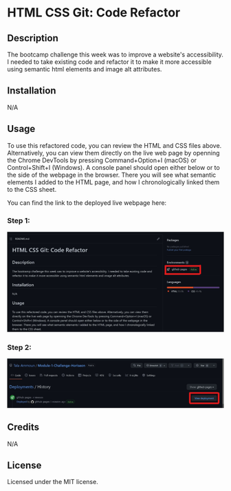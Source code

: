 # HTML CSS Git: Code Refactor

## Description

The bootcamp challenge this week was to improve a website's accessibility. I needed to take existing code and refactor it to make it more accessible using semantic html elements and image alt attributes.

## Installation

N/A

## Usage

To use this refactored code, you can review the HTML and CSS files above. Alternatively, you can view them directly on the live web page by openning the Chrome DevTools by pressing Command+Option+I (macOS) or Control+Shift+I (Windows). A console panel should open either below or to the side of the webpage in the browser. There you will see what semantic elements I added to the HTML page, and how I chronologically linked them to the CSS sheet.

You can find the link to the deployed live webpage here: 

### Step 1:



![How to find the live link.](screenshot1.jpg)




### Step 2:




![How to find the live link.](screenshot2.jpg)




## Credits

N/A 

## License

Licensed under the MIT license.

